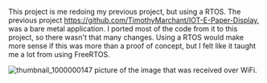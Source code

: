 This project is me redoing my previous project, but using a RTOS.  The previous project https://github.com/TimothyMarchant/IOT-E-Paper-Display, was a bare metal application.  I ported most of the code from it to this project, so there wasn't that many changes.  Using a RTOS would make more sense if this was more than a proof of concept, but I felt like it taught me a lot from using FreeRTOS.  


![thumbnail_1000000147](https://github.com/user-attachments/assets/2c17d2aa-a6a5-4ff1-affd-5fec01be5c56)
picture of the image that was received over WiFi.
